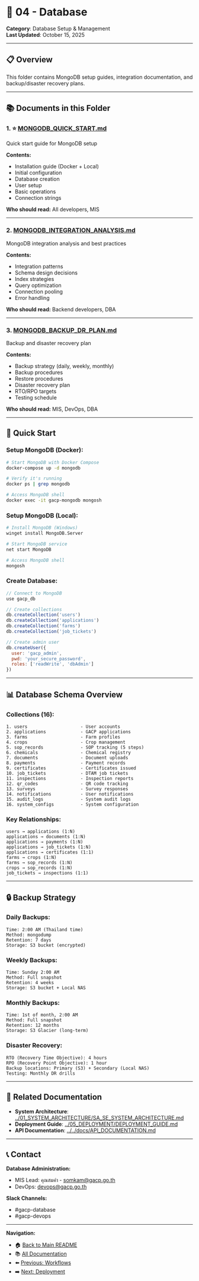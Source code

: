# 💾 04 - Database

**Category**: Database Setup & Management  
**Last Updated**: October 15, 2025

---

## 📋 Overview

This folder contains MongoDB setup guides, integration documentation, and backup/disaster recovery plans.

---

## 📚 Documents in this Folder

### 1. ⭐ [MONGODB_QUICK_START.md](./MONGODB_QUICK_START.md)

Quick start guide for MongoDB setup

**Contents:**

- Installation guide (Docker + Local)
- Initial configuration
- Database creation
- User setup
- Basic operations
- Connection strings

**Who should read:** All developers, MIS

---

### 2. [MONGODB_INTEGRATION_ANALYSIS.md](./MONGODB_INTEGRATION_ANALYSIS.md)

MongoDB integration analysis and best practices

**Contents:**

- Integration patterns
- Schema design decisions
- Index strategies
- Query optimization
- Connection pooling
- Error handling

**Who should read:** Backend developers, DBA

---

### 3. [MONGODB_BACKUP_DR_PLAN.md](./MONGODB_BACKUP_DR_PLAN.md)

Backup and disaster recovery plan

**Contents:**

- Backup strategy (daily, weekly, monthly)
- Backup procedures
- Restore procedures
- Disaster recovery plan
- RTO/RPO targets
- Testing schedule

**Who should read:** MIS, DevOps, DBA

---

## 🎯 Quick Start

### Setup MongoDB (Docker):

```bash
# Start MongoDB with Docker Compose
docker-compose up -d mongodb

# Verify it's running
docker ps | grep mongodb

# Access MongoDB shell
docker exec -it gacp-mongodb mongosh
```

### Setup MongoDB (Local):

```bash
# Install MongoDB (Windows)
winget install MongoDB.Server

# Start MongoDB service
net start MongoDB

# Access MongoDB shell
mongosh
```

### Create Database:

```javascript
// Connect to MongoDB
use gacp_db

// Create collections
db.createCollection('users')
db.createCollection('applications')
db.createCollection('farms')
db.createCollection('job_tickets')

// Create admin user
db.createUser({
  user: 'gacp_admin',
  pwd: 'your_secure_password',
  roles: ['readWrite', 'dbAdmin']
})
```

---

## 📊 Database Schema Overview

### Collections (16):

```
1. users                    - User accounts
2. applications             - GACP applications
3. farms                    - Farm profiles
4. crops                    - Crop management
5. sop_records              - SOP tracking (5 steps)
6. chemicals                - Chemical registry
7. documents                - Document uploads
8. payments                 - Payment records
9. certificates             - Certificates issued
10. job_tickets             - DTAM job tickets
11. inspections             - Inspection reports
12. qr_codes                - QR code tracking
13. surveys                 - Survey responses
14. notifications           - User notifications
15. audit_logs              - System audit logs
16. system_configs          - System configuration
```

### Key Relationships:

```
users → applications (1:N)
applications → documents (1:N)
applications → payments (1:N)
applications → job_tickets (1:N)
applications → certificates (1:1)
farms → crops (1:N)
farms → sop_records (1:N)
crops → sop_records (1:N)
job_tickets → inspections (1:1)
```

---

## 🔒 Backup Strategy

### Daily Backups:

```
Time: 2:00 AM (Thailand time)
Method: mongodump
Retention: 7 days
Storage: S3 bucket (encrypted)
```

### Weekly Backups:

```
Time: Sunday 2:00 AM
Method: Full snapshot
Retention: 4 weeks
Storage: S3 bucket + Local NAS
```

### Monthly Backups:

```
Time: 1st of month, 2:00 AM
Method: Full snapshot
Retention: 12 months
Storage: S3 Glacier (long-term)
```

### Disaster Recovery:

```
RTO (Recovery Time Objective): 4 hours
RPO (Recovery Point Objective): 1 hour
Backup locations: Primary (S3) + Secondary (Local NAS)
Testing: Monthly DR drills
```

---

## 🔗 Related Documentation

- **System Architecture**: [../01_SYSTEM_ARCHITECTURE/SA_SE_SYSTEM_ARCHITECTURE.md](../01_SYSTEM_ARCHITECTURE/SA_SE_SYSTEM_ARCHITECTURE.md)
- **Deployment Guide**: [../05_DEPLOYMENT/DEPLOYMENT_GUIDE.md](../05_DEPLOYMENT/DEPLOYMENT_GUIDE.md)
- **API Documentation**: [../../docs/API_DOCUMENTATION.md](../../docs/API_DOCUMENTATION.md)

---

## 📞 Contact

**Database Administration:**

- MIS Lead: คุณสมคำ - somkam@gacp.go.th
- DevOps: devops@gacp.go.th

**Slack Channels:**

- #gacp-database
- #gacp-devops

---

**Navigation:**

- 🏠 [Back to Main README](../../README.md)
- 📚 [All Documentation](../)
- ⬅️ [Previous: Workflows](../03_WORKFLOWS/)
- ➡️ [Next: Deployment](../05_DEPLOYMENT/)
